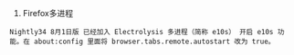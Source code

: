 1. Firefox多进程

```
Nightly34 8月1日版 已经加入 Electrolysis 多进程（简称 e10s） 开启 e10s 功能。在 about:config 里面将 browser.tabs.remote.autostart 改为 true。
```
